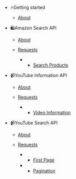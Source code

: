 - 🔥Getting started

  - [About](about.md)

- 🛍Amazon Search API

  - [About](amazon-search/about.md)

  - [Requests](amazon-search/requests.md)
    - - [Search Products](amazon-search/requests.md?id=search-for-products)

- 📹YouTube Information API

  - [About](youtube-info/about.md)

  - [Requests](youtube-info/requests.md)
    - - [Video Information](youtube-info/requests.md?id=request-information-of-youTube-video)

- 📹YouTube Search API

  - [About](youtube-search/about.md)

  - [Requests](youtube-search/requests.md)
    - - [First Page](youtube-search/requests.md?id=request-first-page-of-youtube-search-results)
    - - [Pagination](youtube-search/requests.md?id=pagination-example)
